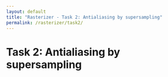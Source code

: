 ```yaml
---
layout: default
title: "Rasterizer - Task 2: Antialiasing by supersampling"
permalink: /rasterizer/task2/
---
```


# Task 2: Antialiasing by supersampling

